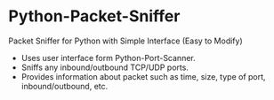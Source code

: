 # Python-Packet-Sniffer
Packet Sniffer for Python with Simple Interface (Easy to Modify)


* Uses user interface form Python-Port-Scanner.
* Sniffs any inbound/outbound TCP/UDP ports.
* Provides information about packet such as time, size, type of port, inbound/outbound, etc.
